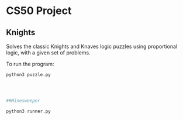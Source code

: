 


# CS50 Project

## Knights

Solves the classic Knights and Knaves logic puzzles using proportional logic, with a given set of problems.

To run the program:

```bash
python3 puzzle.py




##Minesweeper

python3 runner.py



